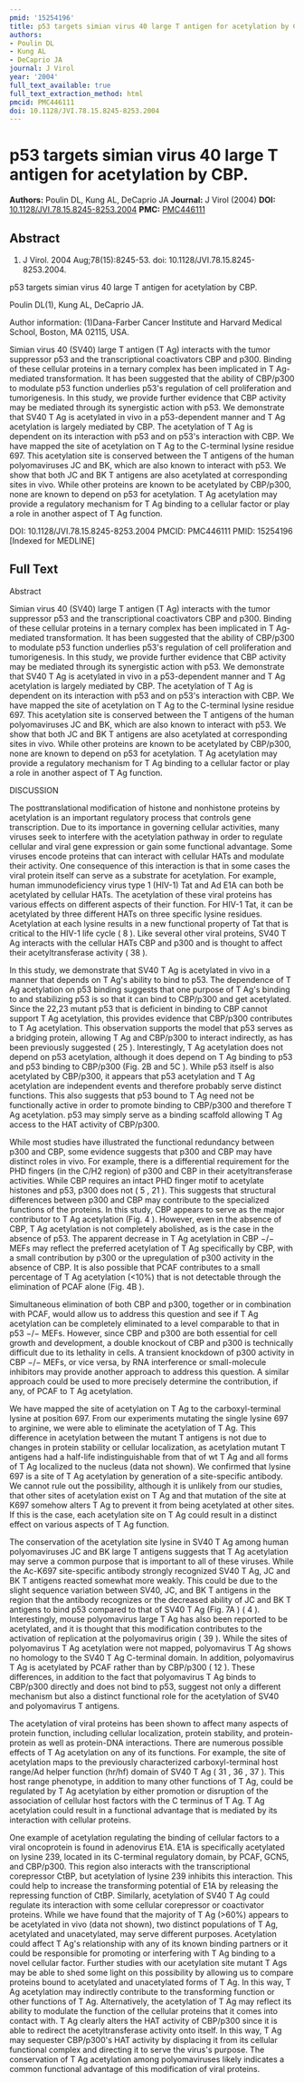 ```yaml
---
pmid: '15254196'
title: p53 targets simian virus 40 large T antigen for acetylation by CBP.
authors:
- Poulin DL
- Kung AL
- DeCaprio JA
journal: J Virol
year: '2004'
full_text_available: true
full_text_extraction_method: html
pmcid: PMC446111
doi: 10.1128/JVI.78.15.8245-8253.2004
---
```


# p53 targets simian virus 40 large T antigen for acetylation by CBP.
**Authors:** Poulin DL, Kung AL, DeCaprio JA
**Journal:** J Virol (2004)
**DOI:** [10.1128/JVI.78.15.8245-8253.2004](https://doi.org/10.1128/JVI.78.15.8245-8253.2004)
**PMC:** [PMC446111](https://www.ncbi.nlm.nih.gov/pmc/articles/PMC446111/)

## Abstract

1. J Virol. 2004 Aug;78(15):8245-53. doi: 10.1128/JVI.78.15.8245-8253.2004.

p53 targets simian virus 40 large T antigen for acetylation by CBP.

Poulin DL(1), Kung AL, DeCaprio JA.

Author information:
(1)Dana-Farber Cancer Institute and Harvard Medical School, Boston, MA 02115, 
USA.

Simian virus 40 (SV40) large T antigen (T Ag) interacts with the tumor 
suppressor p53 and the transcriptional coactivators CBP and p300. Binding of 
these cellular proteins in a ternary complex has been implicated in T 
Ag-mediated transformation. It has been suggested that the ability of CBP/p300 
to modulate p53 function underlies p53's regulation of cell proliferation and 
tumorigenesis. In this study, we provide further evidence that CBP activity may 
be mediated through its synergistic action with p53. We demonstrate that SV40 T 
Ag is acetylated in vivo in a p53-dependent manner and T Ag acetylation is 
largely mediated by CBP. The acetylation of T Ag is dependent on its interaction 
with p53 and on p53's interaction with CBP. We have mapped the site of 
acetylation on T Ag to the C-terminal lysine residue 697. This acetylation site 
is conserved between the T antigens of the human polyomaviruses JC and BK, which 
are also known to interact with p53. We show that both JC and BK T antigens are 
also acetylated at corresponding sites in vivo. While other proteins are known 
to be acetylated by CBP/p300, none are known to depend on p53 for acetylation. T 
Ag acetylation may provide a regulatory mechanism for T Ag binding to a cellular 
factor or play a role in another aspect of T Ag function.

DOI: 10.1128/JVI.78.15.8245-8253.2004
PMCID: PMC446111
PMID: 15254196 [Indexed for MEDLINE]

## Full Text

Abstract

Simian virus 40 (SV40) large T antigen (T Ag) interacts with the tumor suppressor p53 and the transcriptional coactivators CBP and p300. Binding of these cellular proteins in a ternary complex has been implicated in T Ag-mediated transformation. It has been suggested that the ability of CBP/p300 to modulate p53 function underlies p53's regulation of cell proliferation and tumorigenesis. In this study, we provide further evidence that CBP activity may be mediated through its synergistic action with p53. We demonstrate that SV40 T Ag is acetylated in vivo in a p53-dependent manner and T Ag acetylation is largely mediated by CBP. The acetylation of T Ag is dependent on its interaction with p53 and on p53's interaction with CBP. We have mapped the site of acetylation on T Ag to the C-terminal lysine residue 697. This acetylation site is conserved between the T antigens of the human polyomaviruses JC and BK, which are also known to interact with p53. We show that both JC and BK T antigens are also acetylated at corresponding sites in vivo. While other proteins are known to be acetylated by CBP/p300, none are known to depend on p53 for acetylation. T Ag acetylation may provide a regulatory mechanism for T Ag binding to a cellular factor or play a role in another aspect of T Ag function.

DISCUSSION

The posttranslational modification of histone and nonhistone proteins by acetylation is an important regulatory process that controls gene transcription. Due to its importance in governing cellular activities, many viruses seek to interfere with the acetylation pathway in order to regulate cellular and viral gene expression or gain some functional advantage. Some viruses encode proteins that can interact with cellular HATs and modulate their activity. One consequence of this interaction is that in some cases the viral protein itself can serve as a substrate for acetylation. For example, human immunodeficiency virus type 1 (HIV-1) Tat and Ad E1A can both be acetylated by cellular HATs. The acetylation of these viral proteins has various effects on different aspects of their function. For HIV-1 Tat, it can be acetylated by three different HATs on three specific lysine residues. Acetylation at each lysine results in a new functional property of Tat that is critical to the HIV-1 life cycle ( 8 ). Like several other viral proteins, SV40 T Ag interacts with the cellular HATs CBP and p300 and is thought to affect their acetyltransferase activity ( 38 ).

In this study, we demonstrate that SV40 T Ag is acetylated in vivo in a manner that depends on T Ag's ability to bind to p53. The dependence of T Ag acetylation on p53 binding suggests that one purpose of T Ag's binding to and stabilizing p53 is so that it can bind to CBP/p300 and get acetylated. Since the 22,23 mutant p53 that is deficient in binding to CBP cannot support T Ag acetylation, this provides evidence that CBP/p300 contributes to T Ag acetylation. This observation supports the model that p53 serves as a bridging protein, allowing T Ag and CBP/p300 to interact indirectly, as has been previously suggested ( 25 ). Interestingly, T Ag acetylation does not depend on p53 acetylation, although it does depend on T Ag binding to p53 and p53 binding to CBP/p300 (Fig. 2B and 5C ). While p53 itself is also acetylated by CBP/p300, it appears that p53 acetylation and T Ag acetylation are independent events and therefore probably serve distinct functions. This also suggests that p53 bound to T Ag need not be functionally active in order to promote binding to CBP/p300 and therefore T Ag acetylation. p53 may simply serve as a binding scaffold allowing T Ag access to the HAT activity of CBP/p300.

While most studies have illustrated the functional redundancy between p300 and CBP, some evidence suggests that p300 and CBP may have distinct roles in vivo. For example, there is a differential requirement for the PHD fingers (in the C/H2 region) of p300 and CBP in their acetyltransferase activities. While CBP requires an intact PHD finger motif to acetylate histones and p53, p300 does not ( 5 , 21 ). This suggests that structural differences between p300 and CBP may contribute to the specialized functions of the proteins. In this study, CBP appears to serve as the major contributor to T Ag acetylation (Fig. 4 ). However, even in the absence of CBP, T Ag acetylation is not completely abolished, as is the case in the absence of p53. The apparent decrease in T Ag acetylation in CBP −/− MEFs may reflect the preferred acetylation of T Ag specifically by CBP, with a small contribution by p300 or the upregulation of p300 activity in the absence of CBP. It is also possible that PCAF contributes to a small percentage of T Ag acetylation (<10%) that is not detectable through the elimination of PCAF alone (Fig. 4B ).

Simultaneous elimination of both CBP and p300, together or in combination with PCAF, would allow us to address this question and see if T Ag acetylation can be completely eliminated to a level comparable to that in p53 −/− MEFs. However, since CBP and p300 are both essential for cell growth and development, a double knockout of CBP and p300 is technically difficult due to its lethality in cells. A transient knockdown of p300 activity in CBP −/− MEFs, or vice versa, by RNA interference or small-molecule inhibitors may provide another approach to address this question. A similar approach could be used to more precisely determine the contribution, if any, of PCAF to T Ag acetylation.

We have mapped the site of acetylation on T Ag to the carboxyl-terminal lysine at position 697. From our experiments mutating the single lysine 697 to arginine, we were able to eliminate the acetylation of T Ag. This difference in acetylation between the mutant T antigens is not due to changes in protein stability or cellular localization, as acetylation mutant T antigens had a half-life indistinguishable from that of wt T Ag and all forms of T Ag localized to the nucleus (data not shown). We confirmed that lysine 697 is a site of T Ag acetylation by generation of a site-specific antibody. We cannot rule out the possibility, although it is unlikely from our studies, that other sites of acetylation exist on T Ag and that mutation of the site at K697 somehow alters T Ag to prevent it from being acetylated at other sites. If this is the case, each acetylation site on T Ag could result in a distinct effect on various aspects of T Ag function.

The conservation of the acetylation site lysine in SV40 T Ag among human polyomaviruses JC and BK large T antigens suggests that T Ag acetylation may serve a common purpose that is important to all of these viruses. While the Ac-K697 site-specific antibody strongly recognized SV40 T Ag, JC and BK T antigens reacted somewhat more weakly. This could be due to the slight sequence variation between SV40, JC, and BK T antigens in the region that the antibody recognizes or the decreased ability of JC and BK T antigens to bind p53 compared to that of SV40 T Ag (Fig. 7A ) ( 4 ). Interestingly, mouse polyomavirus large T Ag has also been reported to be acetylated, and it is thought that this modification contributes to the activation of replication at the polyomavirus origin ( 39 ). While the sites of polyomavirus T Ag acetylation were not mapped, polyomavirus T Ag shows no homology to the SV40 T Ag C-terminal domain. In addition, polyomavirus T Ag is acetylated by PCAF rather than by CBP/p300 ( 12 ). These differences, in addition to the fact that polyomavirus T Ag binds to CBP/p300 directly and does not bind to p53, suggest not only a different mechanism but also a distinct functional role for the acetylation of SV40 and polyomavirus T antigens.

The acetylation of viral proteins has been shown to affect many aspects of protein function, including cellular localization, protein stability, and protein-protein as well as protein-DNA interactions. There are numerous possible effects of T Ag acetylation on any of its functions. For example, the site of acetylation maps to the previously characterized carboxyl-terminal host range/Ad helper function (hr/hf) domain of SV40 T Ag ( 31 , 36 , 37 ). This host range phenotype, in addition to many other functions of T Ag, could be regulated by T Ag acetylation by either promotion or disruption of the association of cellular host factors with the C terminus of T Ag. T Ag acetylation could result in a functional advantage that is mediated by its interaction with cellular proteins.

One example of acetylation regulating the binding of cellular factors to a viral oncoprotein is found in adenovirus E1A. E1A is specifically acetylated on lysine 239, located in its C-terminal regulatory domain, by PCAF, GCN5, and CBP/p300. This region also interacts with the transcriptional corepressor CtBP, but acetylation of lysine 239 inhibits this interaction. This could help to increase the transforming potential of E1A by releasing the repressing function of CtBP. Similarly, acetylation of SV40 T Ag could regulate its interaction with some cellular corepressor or coactivator proteins. While we have found that the majority of T Ag (>60%) appears to be acetylated in vivo (data not shown), two distinct populations of T Ag, acetylated and unacetylated, may serve different purposes. Acetylation could affect T Ag's relationship with any of its known binding partners or it could be responsible for promoting or interfering with T Ag binding to a novel cellular factor. Further studies with our acetylation site mutant T Ags may be able to shed some light on this possibility by allowing us to compare proteins bound to acetylated and unacetylated forms of T Ag. In this way, T Ag acetylation may indirectly contribute to the transforming function or other functions of T Ag. Alternatively, the acetylation of T Ag may reflect its ability to modulate the function of the cellular proteins that it comes into contact with. T Ag clearly alters the HAT activity of CBP/p300 since it is able to redirect the acetyltransferase activity onto itself. In this way, T Ag may sequester CBP/p300's HAT activity by displacing it from its cellular functional complex and directing it to serve the virus's purpose. The conservation of T Ag acetylation among polyomaviruses likely indicates a common functional advantage of this modification of viral proteins.
